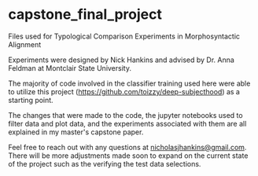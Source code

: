 # capstone_final_project
Files used for Typological Comparison Experiments in Morphosyntactic Alignment

Experiments were designed by Nick Hankins and advised by Dr. Anna Feldman at Montclair State University.

The majority of code involved in the classifier training used here were able to utilize this project (https://github.com/toizzy/deep-subjecthood) as a starting point.

The changes that were made to the code, the jupyter notebooks used to filter data and plot data, and the experiments associated with them are all explained in my master's capstone paper.

Feel free to reach out with any questions at nicholasjhankins@gmail.com. 
There will be more adjustments made soon to expand on the current state of the project such as the verifying the test data selections.


